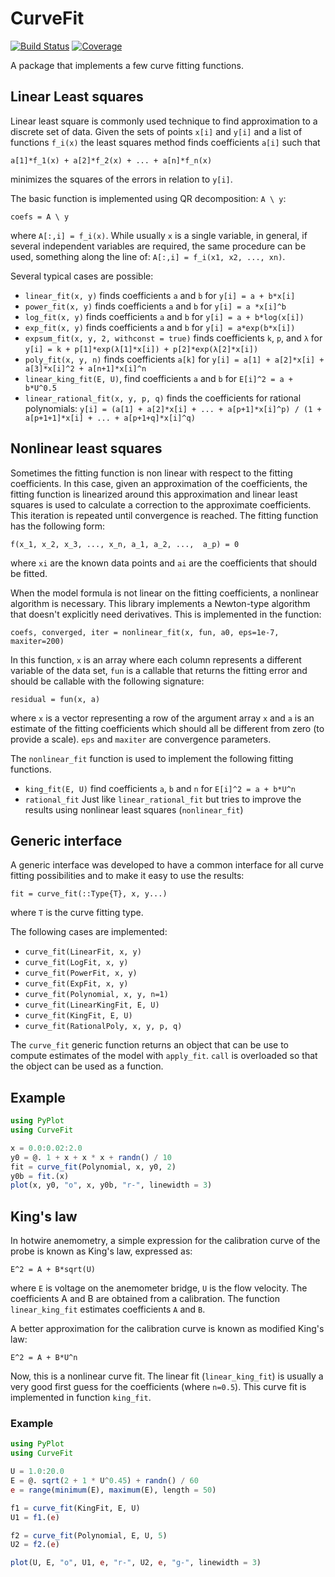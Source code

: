 # CurveFit

[![Build Status](https://github.com/pjabardo/CurveFit.jl/workflows/CI/badge.svg)](https://github.com/pjabardo/CurveFit.jl/actions)
[![Coverage](https://codecov.io/gh/pjabardo/CurveFit.jl/branch/master/graph/badge.svg)](https://codecov.io/gh/pjabardo/CurveFit.jl)

A package that implements a few curve fitting functions.

## Linear Least squares

Linear least square is commonly used technique to find approximation to a discrete
set of data. Given the sets of points `x[i]` and `y[i]` and a list of functions `f_i(x)`
the least squares method finds coefficients `a[i]` such that

```
a[1]*f_1(x) + a[2]*f_2(x) + ... + a[n]*f_n(x)
```

minimizes the squares of the errors in relation to `y[i]`.

The basic function is implemented using QR decomposition: `A \ y`:

```
coefs = A \ y
```

where `A[:,i] = f_i(x)`. While usually `x` is a single variable, in general, if several
independent variables are required, the same procedure can be used, something along the line of:
`A[:,i] = f_i(x1, x2, ..., xn)`.

Several typical cases are possible:

  - `linear_fit(x, y)` finds coefficients `a` and `b` for `y[i] = a + b*x[i]`
  - `power_fit(x, y)` finds coefficients `a` and `b` for `y[i] = a *x[i]^b`
  - `log_fit(x, y)` finds coefficients `a` and `b` for `y[i] = a + b*log(x[i])`
  - `exp_fit(x, y)` finds coefficients `a` and `b` for `y[i] = a*exp(b*x[i])`
  - `expsum_fit(x, y, 2, withconst = true)` finds coefficients `k`, `p`, and `λ` for `y[i] = k + p[1]*exp(λ[1]*x[i]) + p[2]*exp(λ[2]*x[i])`
  - `poly_fit(x, y, n)` finds coefficients `a[k]`  for
    `y[i] = a[1] + a[2]*x[i] + a[3]*x[i]^2 + a[n+1]*x[i]^n`
  - `linear_king_fit(E, U)`, find coefficients `a` and `b` for `E[i]^2 = a + b*U^0.5`
  - `linear_rational_fit(x, y, p, q)` finds the coefficients for rational polynomials: `y[i] = (a[1] + a[2]*x[i] + ... + a[p+1]*x[i]^p) / (1 + a[p+1+1]*x[i] + ... + a[p+1+q]*x[i]^q)`

## Nonlinear least squares

Sometimes the fitting function is non linear with respect to the  fitting coefficients. In this case, given
an approximation of the coefficients, the fitting function is linearized around this
approximation and linear least squares is used to calculate a correction to the approximate coefficients. This iteration is repeated until convergence is
reached. The fitting function has the following form:

```
f(x_1, x_2, x_3, ..., x_n, a_1, a_2, ...,  a_p) = 0
```

where `xi` are the known data points and `ai` are the coefficients that
should be fitted.

When the model formula is not linear on the fitting coefficients, a nonlinear algorithm is necessary. This library implements a Newton-type algorithm that doesn't explicitly need derivatives. This is implemented in the function:

`coefs, converged, iter = nonlinear_fit(x, fun, a0, eps=1e-7, maxiter=200)`

In this function, `x` is an array where each column represents a different variable of the data set,
`fun` is a callable that returns the fitting error and should be callable with the following signature:

`residual = fun(x, a)`

where `x` is a vector representing a row of the argument array `x` and `a` is an estimate of the
fitting coefficients which should all be different from zero (to provide a scale). `eps` and `maxiter`
are convergence parameters.

The `nonlinear_fit` function is used to implement the following fitting functions.

  - `king_fit(E, U)` find coefficients `a`, `b` and `n` for `E[i]^2 = a + b*U^n`
  - `rational_fit` Just like `linear_rational_fit` but tries to improve the results using nonlinear least squares (`nonlinear_fit`)

## Generic interface

A generic interface was developed to have a common interface for all curve fitting possibilities and to make it easy to use the results:

`fit = curve_fit(::Type{T}, x, y...)`

where `T` is the curve fitting type.

The following cases are implemented:

  - `curve_fit(LinearFit, x, y)`
  - `curve_fit(LogFit, x, y)`
  - `curve_fit(PowerFit, x, y)`
  - `curve_fit(ExpFit, x, y)`
  - `curve_fit(Polynomial, x, y, n=1)`
  - `curve_fit(LinearKingFit, E, U)`
  - `curve_fit(KingFit, E, U)`
  - `curve_fit(RationalPoly, x, y, p, q)`

The `curve_fit` generic function returns an object that can be use to compute estimates of the model with `apply_fit`. `call` is overloaded so that the object can be used as a function.

## Example

```julia
using PyPlot
using CurveFit

x = 0.0:0.02:2.0
y0 = @. 1 + x + x * x + randn() / 10
fit = curve_fit(Polynomial, x, y0, 2)
y0b = fit.(x)
plot(x, y0, "o", x, y0b, "r-", linewidth = 3)
```

## King's law

In hotwire anemometry, a simple expression for the calibration curve of the probe
is known as King's law, expressed as:

```
E^2 = A + B*sqrt(U)
```

where `E` is voltage on the anemometer bridge, `U` is the flow velocity.
The coefficients A and B are obtained from a calibration. The function
`linear_king_fit` estimates coefficients `A` and `B`.

A better approximation for the calibration curve is known as modified
King's law:

```
E^2 = A + B*U^n
```

Now, this is a nonlinear curve fit. The linear fit (`linear_king_fit`) is usually
a very good first guess for the coefficients (where `n=0.5`). This curve fit is
implemented in function `king_fit`.

### Example

```julia
using PyPlot
using CurveFit

U = 1.0:20.0
E = @. sqrt(2 + 1 * U^0.45) + randn() / 60
e = range(minimum(E), maximum(E), length = 50)

f1 = curve_fit(KingFit, E, U)
U1 = f1.(e)

f2 = curve_fit(Polynomial, E, U, 5)
U2 = f2.(e)

plot(U, E, "o", U1, e, "r-", U2, e, "g-", linewidth = 3)
```
